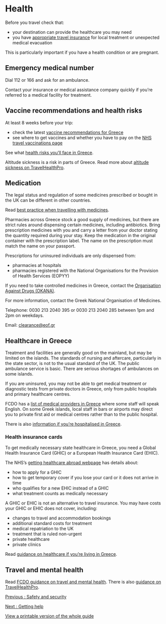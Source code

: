 # Health

Before you travel check that:

* your destination can provide the healthcare you may need
* you have [appropriate travel insurance](https://www.gov.uk/guidance/foreign-travel-insurance) for local treatment or unexpected medical evacuation

This is particularly important if you have a health condition or are pregnant.

## Emergency medical number

Dial 112 or 166 and ask for an ambulance.

Contact your insurance or medical assistance company quickly if you’re referred to a medical facility for treatment.

## Vaccine recommendations and health risks

At least 8 weeks before your trip:

* check the latest [vaccine recommendations for Greece](https://travelhealthpro.org.uk/country/91/greece#Vaccine_Recommendations)
* see where to get vaccines and whether you have to pay on the [NHS travel vaccinations page](https://www.nhs.uk/conditions/travel-vaccinations/)

See what [health risks you’ll face in Greece](https://travelhealthpro.org.uk/country/91/greece).

Altitude sickness is a risk in parts of Greece. Read more about [altitude sickness on TravelHealthPro](https://travelhealthpro.org.uk/factsheet/26/altitude-illness).

## Medication

The legal status and regulation of some medicines prescribed or bought in the UK can be different in other countries.

Read [best practice when travelling with medicines](https://travelhealthpro.org.uk/factsheet/43/medicines-abroad).

Pharmacies across Greece stock a good supply of medicines, but there are strict rules around dispensing certain medicines, including antibiotics. Bring prescription medicines with you and carry a letter from your doctor stating the quantity required during your stay. Keep the medication in the original container with the prescription label. The name on the prescription must match the name on your passport.

Prescriptions for uninsured individuals are only dispensed from:

* pharmacies at hospitals
* pharmacies registered with the National Organisations for the Provision of Health Services (EOPYY)

If you need to take controlled medicines in Greece, contact the [Organisation Against Drugs (OKANA)](https://www.okana.gr/el/information-english).

For more information, contact the Greek National Organisation of Medicines.

Telephone: 0030 213 2040 395 or 0030 213 2040 285 between 1pm and 2pm on weekdays.

Email: [clearance@eof.gr](mailto:clearance@eof.gr)

## Healthcare in Greece

Treatment and facilities are generally good on the mainland, but may be limited on the islands. The standards of nursing and aftercare, particularly in the state sector, is not to the usual standard of the UK. The public ambulance service is basic. There are serious shortages of ambulances on some islands.

If you are uninsured, you may not be able to get medical treatment or diagnostic tests from private doctors in Greece, only from public hospitals and primary healthcare centres.

FCDO has a [list of medical providers in Greece](https://www.gov.uk/government/publications/medical-facilities) where some staff will speak English. On some Greek islands, local staff in bars or airports may direct you to private first aid or medical centres rather than to the public hospital.

There is also [information if you’re hospitalised in Greece](https://www.gov.uk/government/publications/british-visitors-hospitalised-in-greece).

### Health insurance cards

To get medically necessary state healthcare in Greece, you need a Global Health Insurance Card (GHIC) or a European Health Insurance Card (EHIC).

The NHS’s [getting healthcare abroad webpage](https://www.nhs.uk/using-the-nhs/healthcare-abroad/apply-for-a-free-uk-global-health-insurance-card-ghic/) has details about:

* how to apply for a GHIC
* how to get temporary cover if you lose your card or it does not arrive in time
* who qualifies for a new EHIC instead of a GHIC
* what treatment counts as medically necessary

A GHIC or EHIC is not an alternative to travel insurance. You may have costs your GHIC or EHIC does not cover, including:

* changes to travel and accommodation bookings
* additional standard costs for treatment
* medical repatriation to the UK
* treatment that is ruled non-urgent
* private healthcare
* private clinics

Read [guidance on healthcare if you’re living in Greece](https://www.gov.uk/guidance/healthcare-in-greece).

## Travel and mental health

Read [FCDO guidance on travel and mental health](https://www.gov.uk/guidance/foreign-travel-advice-for-people-with-mental-health-issues). There is also [guidance on TravelHealthPro](https://travelhealthpro.org.uk/factsheet/85/travelling-with-mental-health-conditions).

[Previous
:
Safety and security](/foreign-travel-advice/greece/safety-and-security)

[Next
:
Getting help](/foreign-travel-advice/greece/getting-help)

[View a printable version of the whole guide](/foreign-travel-advice/greece/print)